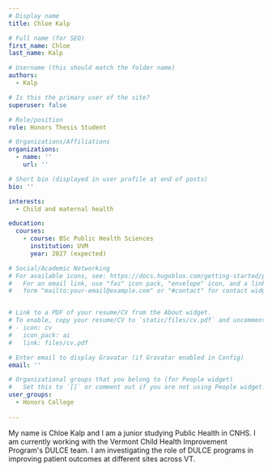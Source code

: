 ```yaml
---
# Display name
title: Chloe Kalp

# Full name (for SEO)
first_name: Chloe
last_name: Kalp

# Username (this should match the folder name)
authors:
  - Kalp

# Is this the primary user of the site?
superuser: false

# Role/position
role: Honors Thesis Student

# Organizations/Affiliations
organizations:
  - name: ''
    url: ''

# Short bio (displayed in user profile at end of posts)
bio: ''

interests:
  - Child and maternal health

education:
  courses:
    - course: BSc Public Health Sciences
      institution: UVM
      year: 2027 (expected)

# Social/Academic Networking
# For available icons, see: https://docs.hugoblox.com/getting-started/page-builder/#icons
#   For an email link, use "fas" icon pack, "envelope" icon, and a link in the
#   form "mailto:your-email@example.com" or "#contact" for contact widget.


# Link to a PDF of your resume/CV from the About widget.
# To enable, copy your resume/CV to `static/files/cv.pdf` and uncomment the lines below.
# - icon: cv
#   icon_pack: ai
#   link: files/cv.pdf

# Enter email to display Gravatar (if Gravatar enabled in Config)
email: ''

# Organizational groups that you belong to (for People widget)
#   Set this to `[]` or comment out if you are not using People widget.
user_groups:
  - Honors College
  
---
```


My name is Chloe Kalp and I am a junior studying Public Health in CNHS. I am currently working with the Vermont Child Health Improvement Program's DULCE team. I am investigating the role of DULCE programs in improving patient outcomes at different sites across VT.